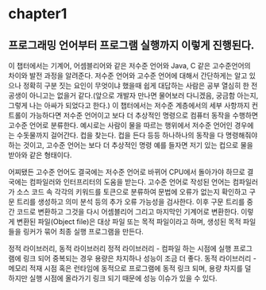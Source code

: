 # chapter1

## 프로그래밍 언어부터 프로그램 실행까지 이렇게 진행된다.

이 챕터에서는 기계어, 어셈블리어와 같은 저수준 언어와 Java, C 같은 고수준언어의 차이와 발전 과정을 알려준다.
저수준 언어와 고수준 언어에 대해서 간단하게는 알고 있으나 정확히 구분 짓는 요인이 무엇이냐 했을때 쉽게 대답하는 사람은 공부 열심히 한 전공생이 아니고는 없을거 같다.(앞으로 개발자 만나면 물어보러 다니겠음, 궁금함 아는지, 그렇게 나는 아싸가 되었다고 한다.)
이 챕터에서는 저수준 계층에서의 세부 사항까지 컨트롤이 가능하다면 저수준 언어이고 보다 더 추상적인 명령으로 컴퓨터 동작을 수행하면 고수준 언어로 분류한다.
예시로는 사람이 물을 따르는 행위에서 저수준 언어인 경우에는 수돗물까지 걸어간다. 컵을 찾는다. 컵을 든다 등등 하나하나의 동작을 다 명령해줘야 하는 것이고, 고수준 언어는 보다 더 추상적인 명령 예를 들자면 저기 있는 컵으로 물을 받아와 같은 형태이다.

어찌됐든 고수준 언어도 결국에는 저수준 언어로 바뀌어 CPU에서 돌아가야 하므로 결국에는 컴파일러와 인터프리터의 도움을 받는다.
고수준 언어로 작성된 언어는 컴파일러가 소스 코드 속 각각의 키워드를 토큰으로 분류하여 문법에 오류가 없는지 확인하고 구문 트리를 생성하고 의미 분석 등의 추가 오류 가능성을 검사한다.
이후 구문 트리를 중간 코드로 변환하고 그것을 다시 어셈블리어 그리고 마지막인 기계어로 변환한다.
이렇게 변환된 파일(Object file)은 대상 파일 또는 목적 파일이라고 하며, 생성된 목적 파일들을 링커가 묶어 최종 실행 프로그램을 만든다.

정적 라이브러리, 동적 라이브러리
정적 라이브러리 - 컴파일 하는 시점에 실행 프로그램에 링크 되어 중복되는 경우 용량은 차지하나 성능이 조금 더 좋다.
동적 라이브러리 - 메모리 적재 시점 혹은 런타임에 동적으로 프로그램에 동적 링크 되며, 용량 차지를 덜 하지만 실행 시점에 올라가기 링크 되기 때문에 성능 이슈가 있을 수 있다.
